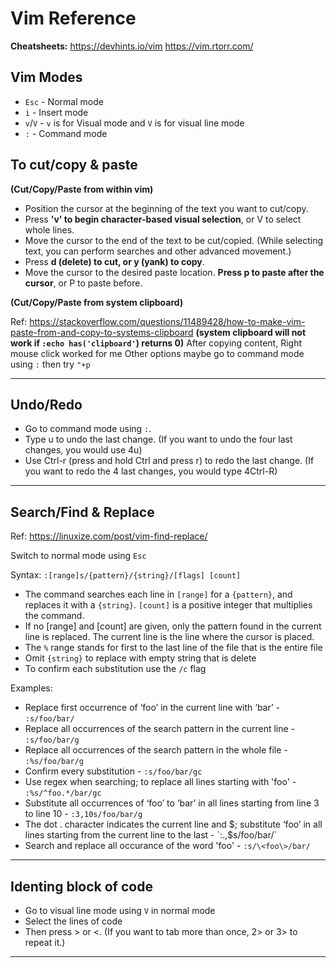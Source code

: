 # Vim Reference

**Cheatsheets:**
https://devhints.io/vim
https://vim.rtorr.com/

## Vim Modes

* `Esc` - Normal mode
* `i` - Insert mode
* `v`/`V` - `v` is for Visual mode and `V` is for visual line mode
* `:` - Command mode

## To cut/copy & paste

**(Cut/Copy/Paste from within vim)**

* Position the cursor at the beginning of the text you want to cut/copy.
* Press **'v' to begin character-based visual selection**, or V to select whole lines.
* Move the cursor to the end of the text to be cut/copied.
  (While selecting text, you can perform searches and other advanced movement.)
* Press **d (delete) to cut, or y (yank) to copy**.
* Move the cursor to the desired paste location. **Press p to paste after the cursor**, or P to paste before.

**(Cut/Copy/Paste from system clipboard)**

Ref: https://stackoverflow.com/questions/11489428/how-to-make-vim-paste-from-and-copy-to-systems-clipboard
**(system clipboard will not work if `:echo has('clipboard'`) returns 0)**
After copying content, Right mouse click worked for me
Other options maybe go to command mode using `:` then try `"+p`

---

## Undo/Redo

* Go to command mode using `:`.
* Type u to undo the last change.
(If you want to undo the four last changes, you would use 4u)
* Use Ctrl-r (press and hold Ctrl and press r) to redo the last change. 
(If you want to redo the 4 last changes, you would type 4Ctrl-R)
---

## Search/Find & Replace

Ref: https://linuxize.com/post/vim-find-replace/

Switch to normal mode using `Esc`

Syntax: `:[range]s/{pattern}/{string}/[flags] [count]`

* The command searches each line in `[range]` for a `{pattern}`, and replaces it with a `{string}`. 
`[count]` is a positive integer that multiplies the command.
* If no [range] and [count] are given, only the pattern found in the current line is replaced. The current line is the line where the cursor is placed.
* The `%` range stands for first to the last line of the file that is the entire file
* Omit `{string}` to replace with empty string that is delete
* To confirm each substitution use the `/c` flag

Examples:

* Replace first occurrence of ‘foo’ in the current line with ‘bar’ - `:s/foo/bar/`
* Replace all occurrences of the search pattern in the current line - `:s/foo/bar/g`
* Replace all occurrences of the search pattern in the whole file - `:%s/foo/bar/g`
* Confirm every substitution - `:s/foo/bar/gc`
* Use regex when searching; to replace all lines starting with 'foo' - `:%s/^foo.*/bar/gc`
* Substitute all occurrences of ‘foo’ to ‘bar’ in all lines starting from line 3 to line 10 - `:3,10s/foo/bar/g`
* The dot . character indicates the current line and $; substitute ‘foo’ in all lines starting from the current line to the last - `:.,$s/foo/bar/`
* Search and replace all occurance of the word 'foo' - `:s/\<foo\>/bar/`

---

## Identing block of code

* Go to visual line mode using `V` in normal mode
* Select the lines of code
* Then press > or <.
  (If you want to tab more than once, 2> or 3> to repeat it.)

---

